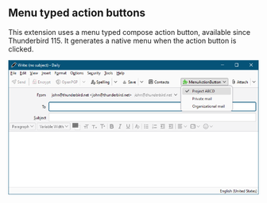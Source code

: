 ## Menu typed action buttons

This extension uses a menu typed compose action button, available since Thunderbird 115. It generates
a native menu when the action button is clicked.

![A menu typed compose action button](resources/menu.png)
